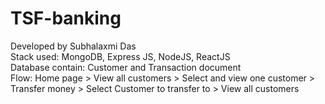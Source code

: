 # TSF-banking
Developed by Subhalaxmi Das
<br>
Stack used: MongoDB, Express JS, NodeJS, ReactJS
<br>
Database contain: Customer and Transaction document
<br>
Flow: Home page > View all customers > Select and view one customer > Transfer money > Select Customer to transfer to > View all customers

